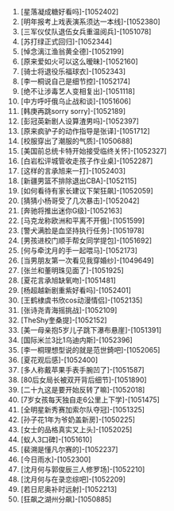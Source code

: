 
1. [星落凝成糖好看吗]-[1052402]
1. [明年报考上戏表演系须达一本线]-[1052380]
1. [三军仪仗队退伍女兵重温阅兵]-[1051078]
1. [苏打绿正式回归]-[1052344]
1. [悼念漓江渔翁黄全德]-[1052199]
1. [原来爱如火可以这么暧昧]-[1052160]
1. [骑士将退役乐福球衣]-[1052343]
1. [李一桐说自己是细节控]-[1052174]
1. [绝不让涉毒艺人变相复出]-[1051118]
1. [中方呼吁俄乌止战和谈]-[1051606]
1. [韩庚再跳sorry sorry]-[1052189]
1. [彭冠英新剧人设算渣男吗]-[1052397]
1. [原来疯驴子的动作指导是张译]-[1051712]
1. [校服穿出了潮服的气质]-[1050688]
1. [美国前总统卡特开始接受临终关怀]-[1052327]
1. [白岩松评城管收走孩子作业桌]-[1052287]
1. [这样的言承旭来一打]-[1052403]
1. [新疆男篮不排除退出CBA]-[1052115]
1. [如何看待有家长建议下架狂飙]-[1052059]
1. [猜猜小杨哥受了几次暴击]-[1052042]
1. [奔驰将推出迷你G级]-[1052163]
1. [马克龙称欧洲和平离不开俄]-[1051599]
1. [警犬满脸是血坚持执行任务]-[1051978]
1. [男孩进校门顺手帮女同学提包]-[1051692]
1. [何与牵沈月的手一起喂马]-[1052173]
1. [当男朋友第一次看见我穿婚纱]-[1049649]
1. [张兰和董明珠见面了]-[1051925]
1. [夏花言承旭缺氧吻]-[1051481]
1. [杨超越新剧重紫好看吗]-[1052401]
1. [王鹤棣虞书欣cos动漫情侣]-[1052135]
1. [张诗尧青海摇挑战]-[1052109]
1. [TheShy奎桑提]-[1052152]
1. [美一母亲抱5岁儿子跳下瀑布悬崖]-[1051391]
1. [国际米兰3比1乌迪内斯]-[1052396]
1. [李一桐理想型说的就是范世錡吧]-[1052065]
1. [夏花观后感]-[1052400]
1. [多人称戴苹果手表手腕凹了]-[1051587]
1. [80后女局长被双开背后细节]-[1051890]
1. [二十九这是要开始反转了嘛]-[1052018]
1. [7岁女孩每天独自走6公里上下学]-[1051475]
1. [全明星新秀赛加索尔队夺冠]-[1051325]
1. [孙子花1年为爷奶盖新房]-[1050225]
1. [女士的品格真实又上头]-[1052025]
1. [蚁人3口碑]-[1051610]
1. [裴溯是懂凡尔赛的]-[1052237]
1. [今日雨水]-[1052300]
1. [沈月何与郭俊辰三人修罗场]-[1052210]
1. [沈月何与在录恋综吧]-[1052209]
1. [若日尼奥补时远射]-[1052213]
1. [狂飙之湖州分飙]-[1050885]